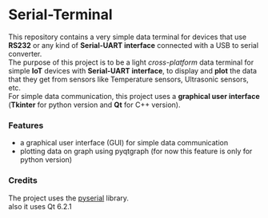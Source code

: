 # Serial-Terminal
 This repository contains a very simple data terminal for devices that use **RS232** or any kind of **Serial-UART interface** connected with a USB to serial converter.<br>
 The purpose of this project is to be a light *cross-platform* data terminal for simple **IoT** devices with **Serial-UART interface**, to display and **plot** the data that they get from sensors like Temperature sensors, Ultrasonic sensors, etc.<br>
 For simple data communication, this project uses a **graphical user interface** (**Tkinter** for python version and **Qt** for C++ version).

### Features
- a graphical user interface (GUI) for simple data communication
- plotting data on graph using pyqtgraph (for now this feature is only for python version)

### Credits
 The project uses the [pyserial](https://github.com/pyserial/pyserial) library.<br>
 also it uses Qt 6.2.1
